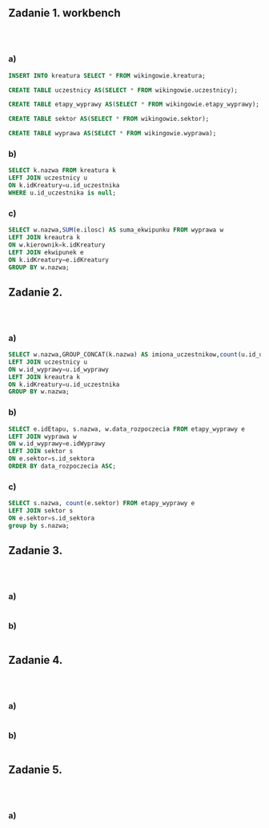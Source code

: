 ## Zadanie 1. workbench <p>&nbsp;</p>

### a)
```sql
INSERT INTO kreatura SELECT * FROM wikingowie.kreatura;

CREATE TABLE uczestnicy AS(SELECT * FROM wikingowie.uczestnicy);

CREATE TABLE etapy_wyprawy AS(SELECT * FROM wikingowie.etapy_wyprawy);

CREATE TABLE sektor AS(SELECT * FROM wikingowie.sektor);

CREATE TABLE wyprawa AS(SELECT * FROM wikingowie.wyprawa);
```

### b)

```sql
SELECT k.nazwa FROM kreatura k 
LEFT JOIN uczestnicy u 
ON k.idKreatury=u.id_uczestnika
WHERE u.id_uczestnika is null;
```
### c)

```sql
SELECT w.nazwa,SUM(e.ilosc) AS suma_ekwipunku FROM wyprawa w 
LEFT JOIN kreautra k 
ON w.kierownik=k.idKreatury
LEFT JOIN ekwipunek e
ON k.idKreatury=e.idKreatury
GROUP BY w.nazwa;
```



## Zadanie 2. <p>&nbsp;</p>

### a)
```sql
SELECT w.nazwa,GROUP_CONCAT(k.nazwa) AS imiona_uczestnikow,count(u.id_uczestnika) AS liczba_uczestnikow FROM wyprawa w
LEFT JOIN uczestnicy u
ON w.id_wyprawy=u.id_wyprawy
LEFT JOIN kreautra k 
ON k.idKreatury=u.id_uczestnika
GROUP BY w.nazwa;
```
### b)

```sql
SELECT e.idEtapu, s.nazwa, w.data_rozpoczecia FROM etapy_wyprawy e 
LEFT JOIN wyprawa w
ON w.id_wyprawy=e.idWyprawy
LEFT JOIN sektor s 
ON e.sektor=s.id_sektora
ORDER BY data_rozpoczecia ASC;

```

### c)

```sql
SELECT s.nazwa, count(e.sektor) FROM etapy_wyprawy e
LEFT JOIN sektor s 
ON e.sektor=s.id_sektora
group by s.nazwa;
```
## Zadanie 3. <p>&nbsp;</p>

### a)
```sql

```
### b)

```sql


```



## Zadanie 4. <p>&nbsp;</p>

### a)
```sql


```
### b)

```sql

```



## Zadanie 5. <p>&nbsp;</p>

### a)
```sql
```

